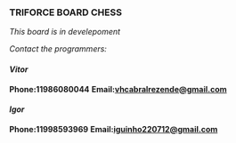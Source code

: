 ### TRIFORCE BOARD CHESS

*This board is in develepoment*

*Contact the programmers:*

#### *Vitor*
**Phone:11986080044**
**Email:vhcabralrezende@gmail.com**
#### *Igor*
**Phone:11998593969**
**Email:iguinho220712@gmail.com**